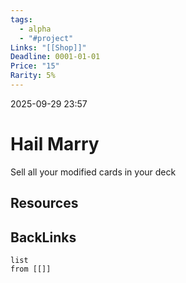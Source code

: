 ```yaml
---
tags:
  - alpha
  - "#project"
Links: "[[Shop]]"
Deadline: 0001-01-01
Price: "15"
Rarity: 5%
---
```

2025-09-29 23:57

# Hail Marry
Sell all your modified cards in your deck

## Resources


## BackLinks

```dataview
list
from [[]]
```






